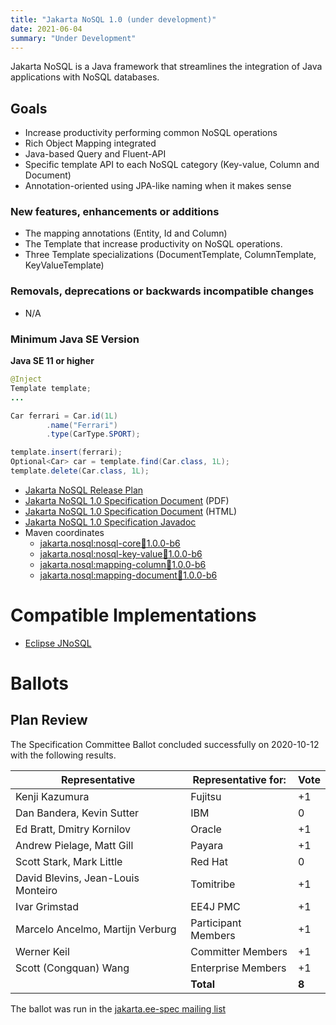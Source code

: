```yaml
---
title: "Jakarta NoSQL 1.0 (under development)"
date: 2021-06-04
summary: "Under Development"
---
```


Jakarta NoSQL is a Java framework that streamlines the integration of Java applications with NoSQL databases.


## Goals

* Increase productivity performing common NoSQL operations
* Rich Object Mapping integrated
* Java-based Query and Fluent-API
* Specific template API to each NoSQL category (Key-value, Column and Document)
* Annotation-oriented using JPA-like naming when it makes sense


### New features, enhancements or additions
<!-- List here -->
* The mapping annotations (Entity, Id and Column)
* The Template that increase productivity on NoSQL operations.
* Three Template specializations (DocumentTemplate, ColumnTemplate, KeyValueTemplate)

### Removals, deprecations or backwards incompatible changes
<!-- List here -->
* N/A 

### Minimum Java SE Version
<!-- Specify the minimum required Java SE version for this specification -->
**Java SE 11 or higher**

```java
@Inject
Template template;
...

Car ferrari = Car.id(1L)
        .name("Ferrari")
        .type(CarType.SPORT);

template.insert(ferrari);
Optional<Car> car = template.find(Car.class, 1L);
template.delete(Car.class, 1L);
```

* [Jakarta NoSQL Release Plan](https://projects.eclipse.org/projects/ee4j.nosql/governance)
* [Jakarta NoSQL 1.0 Specification Document](./nosql-1.0.0-b6.pdf) (PDF)
* [Jakarta NoSQL 1.0 Specification Document](./nosql-1.0.0-b6.html) (HTML)
* [Jakarta NoSQL 1.0 Specification Javadoc](./apidocs)
* Maven coordinates
  * [jakarta.nosql:nosql-core:jar:1.0.0-b6](https://repo1.maven.org/maven2/jakarta/nosql/nosql-core/1.0.0-b6/)
  * [jakarta.nosql:nosql-key-value:jar:1.0.0-b6](https://repo1.maven.org/maven2/jakarta/nosql/nosql-key-value/1.0.0-b6/)
  * [jakarta.nosql:mapping-column:jar:1.0.0-b6](https://repo1.maven.org/maven2/jakarta/nosql/nosql-column/1.0.0-b6/)
  * [jakarta.nosql:mapping-document:jar:1.0.0-b6](https://repo1.maven.org/maven2/jakarta/nosql/nosql-document/1.0.0-b6/)


# Compatible Implementations

* [Eclipse JNoSQL](http://www.jnosql.org/)

# Ballots

## Plan Review

The Specification Committee Ballot concluded successfully on 2020-10-12 with the following results.

| Representative                                 | Representative for: | Vote |
|------------------------------------------------|---------------------|------|
| Kenji Kazumura                                 | Fujitsu             |  +1  |
| Dan Bandera, Kevin Sutter                      | IBM                 |   0  |
| Ed Bratt, Dmitry Kornilov                      | Oracle              |  +1  |
| Andrew Pielage, Matt Gill                      | Payara              |  +1  |
| Scott Stark, Mark Little                       | Red Hat             |   0  |
| David Blevins, Jean-Louis Monteiro             | Tomitribe           |  +1  |
| Ivar Grimstad                                  | EE4J PMC            |  +1  |
| Marcelo Ancelmo, Martijn Verburg               | Participant Members |  +1  |
| Werner Keil                                    | Committer Members   |  +1  |
| Scott (Congquan) Wang                          | Enterprise Members  |  +1  |
|                                                | **Total**           | **8**|

The ballot was run in the [jakarta.ee-spec mailing list](https://www.eclipse.org/lists/jakarta.ee-spec/msg00984.html)
